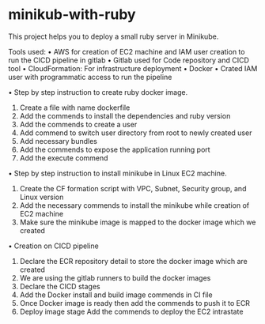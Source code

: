 # minikub-with-ruby
This project helps you to deploy a small ruby server in Minikube.

Tools used: 
•	AWS for creation of EC2 machine and IAM user creation to run the CICD pipeline in gitlab
•	Gitlab used for Code repository and CICD tool
•	CloudFormation: For infrastructure deployment 
•	Docker 
•	Crated IAM user with programmatic access to run the pipeline

•	Step by step instruction to create ruby docker image.

1.	Create a file with name dockerfile
2.	Add the commends to install the dependencies and ruby version
3.	Add the commends to create a user
4.	Add commend to switch user directory from root to newly created user 
5.	Add necessary bundles 
6.	Add the commends to expose the application running port 
7.	Add the execute commend

•	Step by step instruction to install minikube in Linux EC2 machine.

1.	Create the CF formation script with VPC, Subnet, Security group, and Linux version
2.	Add the necessary commends to install the minikube while creation of EC2 machine
3.	Make sure the minikube image is mapped to the docker image which we created

•	Creation on CICD pipeline

1.	Declare the ECR repository detail to store the docker image which are created
2.	We are using the gitlab runners to build the docker images
3.	Declare the CICD stages
4.	Add the Docker install and build image commends in CI file
5.	Once Docker image is ready then add the commends to push it to ECR
6.	Deploy image stage Add the commends to deploy the EC2 intrastate

